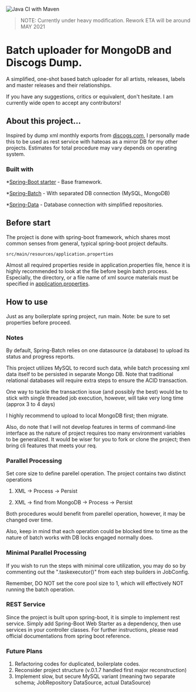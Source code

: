 ![Java CI with Maven](https://github.com/ther3tyle/dump-db-mgmt-mongodb/workflows/Java%20CI%20with%20Maven/badge.svg?branch=master)

> NOTE: Currently under heavy modification. Rework ETA will be around MAY 2021

# Batch uploader for MongoDB and Discogs Dump.
A simplified, one-shot based batch uploader for all artists, releases, labels and master releases and their relationships.

If you have any suggestions, critics or equivalent, don't hesitate.
I am currently wide open to accept any contributors!

## About this project...
Inspired by dump xml monthly exports from [discogs.com](https://www.discogs.com), I personally made this to be used as rest service with hateoas as a mirror DB for my other projects. 
Estimates for total procedure may vary depends on operating system.

### Built with
*[Spring-Boot starter](https://spring.io/projects/spring-boot) - Base framework.

*[Spring-Batch](https://spring.io/projects/spring-batch) - With separated DB connection (MySQL, MongoDB)

*[Spring-Data](https://spring.io/projects/spring-data) - Database connection with simplified repositories.

## Before start
The project is done with spring-boot framework, which shares most common senses from
general, typical spring-boot project defaults.
```
src/main/resources/application.properties
```
Almost all required properties reside in application.properties file, hence it is
highly recommended to look at the file before begin batch process. Especially, the directory, or a file name of xml source materials must be specified in [application.properties](https://raw.githubusercontent.com/sehy0121/dump-db-mgmt-mongodb/master/src/main/resources/application.properties).

## How to use
Just as any boilerplate spring project, run main.
Note: be sure to set properties before proceed.

### Notes
By default, Spring-Batch relies on one datasource (a database) to upload its status and progress reports.

This project utilizes MySQL to record such data, while batch processing xml data itself to be persisted in separate Mongo DB. Note that traditional relational databases will require extra steps to ensure the ACID transaction.

One way to tackle the transaction issue (and possibly the best) would be to stick with single threaded job execution, however, will take very long time (approx 3 to 4 days)

I highly recommend to upload to local MongoDB first; then migrate.

Also, do note that I will not develop features in terms of command-line interface as the nature of project requires too many environment variables to be generalized. It would be wiser for you to fork or clone the project; then bring cli features that meets your req.
  
### Parallel Processing
Set core size to define parellel operation.
The project contains two distinct operations

1. XML -> Process -> Persist

2. XML -> find from MongoDB -> Process -> Persist

Both procedures would benefit from parellel operation, however, it may be changed over time.

Also, keep in mind that each operation could be blocked time to time as the nature of batch works with DB locks engaged normally does.

### Minimal Parallel Processing
If you wish to run the steps with minimal core utilization, you may do so by commenting out the ".taskexecutor()" from each step builders in JobConfig.

Remember, DO NOT set the core pool size to 1, which will effectively NOT running the batch operation.

### REST Service
Since the project is built upon spring-boot, it is simple to implement rest service.
Simply add Spring-Boot Web Starter as a dependency, then use services in your controller classes.
For further instructions, please read official documentations from spring boot reference.

### Future Plans
1. Refactoring codes for duplicated, boilerplate codes.
2. Reconsider project structure (v.0.1.7 handled first major reconstruction)
3. Implement slow, but secure MySQL variant (meaning two separate schema; JobRepository DataSource, actual DataSource)
